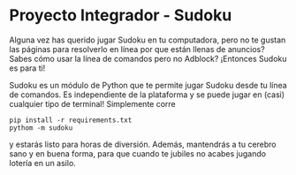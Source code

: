 # Proyecto Integrador - Sudoku

Alguna vez has querido jugar Sudoku en tu computadora, pero no te gustan las páginas para resolverlo en línea por que
están llenas de anuncios? Sabes cómo usar la línea de comandos pero no Adblock? ¡Entonces Sudoku es para ti!

Sudoku es un módulo de Python que te permite jugar Sudoku desde tu línea de comandos. Es independiente de la plataforma
y se puede jugar en (casi) cualquier tipo de terminal! Simplemente corre
```
pip install -r requirements.txt
pythom -m sudoku
```
y estarás listo para horas de diversión. Además, mantendrás a tu cerebro sano y en buena forma, para que cuando te
jubiles no acabes jugando lotería en un asilo.
